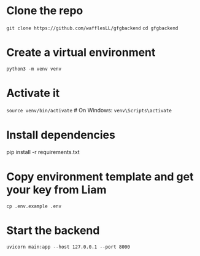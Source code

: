 # Clone the repo
```git clone https://github.com/wafflesLL/gfgbackend```
```cd gfgbackend```

# Create a virtual environment
```python3 -m venv venv```

# Activate it
```source venv/bin/activate```   # On Windows: ```venv\Scripts\activate```

# Install dependencies
pip install -r requirements.txt

# Copy environment template and get your key from Liam
```cp .env.example .env```

# Start the backend
```uvicorn main:app --host 127.0.0.1 --port 8000```
